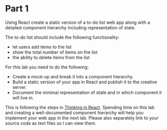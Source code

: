 # Part 1

Using React create a static version of a to-do list web app along with a
detailed component hierarchy including representation of state.

The to-do list should include the following functionality:

* let users add items to the list
* show the total number of items on the list
* the ability to delete items from the list

For this lab you need to do the following:

* Create a mock-up and break it into a component hierarchy.
* Build a static version of your app in React and publish it to the creative server.
* Document the minimal representation of state and in which component it will live in.

This is following the steps in [Thinking in
React](https://reactjs.org/docs/thinking-in-react.html). Spending time on this
lab and creating a well-documented component hierarchy will help you implement
your web app in the next lab. Please also separately link to your source code as
text files so I can view them.
